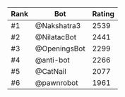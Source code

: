 Rank|Bot|Rating
---|---|---
#1|@Nakshatra3|2539
#2|@NilatacBot|2441
#3|@OpeningsBot|2299
#4|@anti-bot|2266
#5|@CatNail|2077
#6|@pawnrobot|1961
